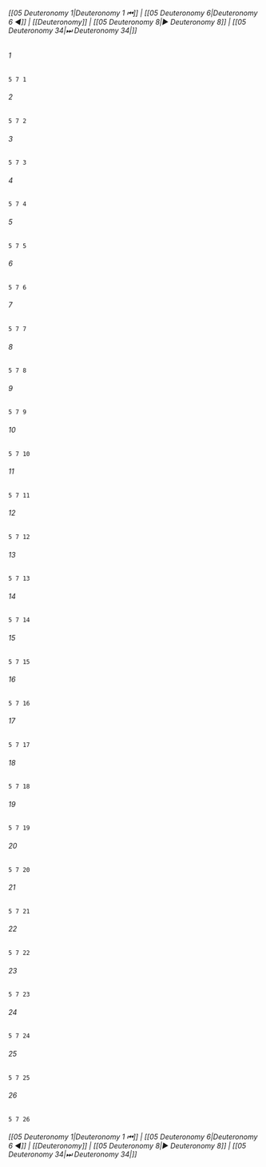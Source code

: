 
###### [[05 Deuteronomy 1|Deuteronomy 1 ⏮]] | [[05 Deuteronomy 6|Deuteronomy 6 ◀]] | [[Deuteronomy]] | [[05 Deuteronomy 8|▶ Deuteronomy 8]] | [[05 Deuteronomy 34|⏭ Deuteronomy 34|]]

###### 1
``` verse
5 7 1 
```
###### 2
``` verse
5 7 2 
```
###### 3
``` verse
5 7 3 
```
###### 4
``` verse
5 7 4 
```
###### 5
``` verse
5 7 5 
```
###### 6
``` verse
5 7 6 
```
###### 7
``` verse
5 7 7 
```
###### 8
``` verse
5 7 8 
```
###### 9
``` verse
5 7 9 
```
###### 10
``` verse
5 7 10 
```
###### 11
``` verse
5 7 11 
```
###### 12
``` verse
5 7 12 
```
###### 13
``` verse
5 7 13 
```
###### 14
``` verse
5 7 14 
```
###### 15
``` verse
5 7 15 
```
###### 16
``` verse
5 7 16 
```
###### 17
``` verse
5 7 17 
```
###### 18
``` verse
5 7 18 
```
###### 19
``` verse
5 7 19 
```
###### 20
``` verse
5 7 20 
```
###### 21
``` verse
5 7 21 
```
###### 22
``` verse
5 7 22 
```
###### 23
``` verse
5 7 23 
```
###### 24
``` verse
5 7 24 
```
###### 25
``` verse
5 7 25 
```
###### 26
``` verse
5 7 26 
```

###### [[05 Deuteronomy 1|Deuteronomy 1 ⏮]] | [[05 Deuteronomy 6|Deuteronomy 6 ◀]] | [[Deuteronomy]] | [[05 Deuteronomy 8|▶ Deuteronomy 8]] | [[05 Deuteronomy 34|⏭ Deuteronomy 34|]]

